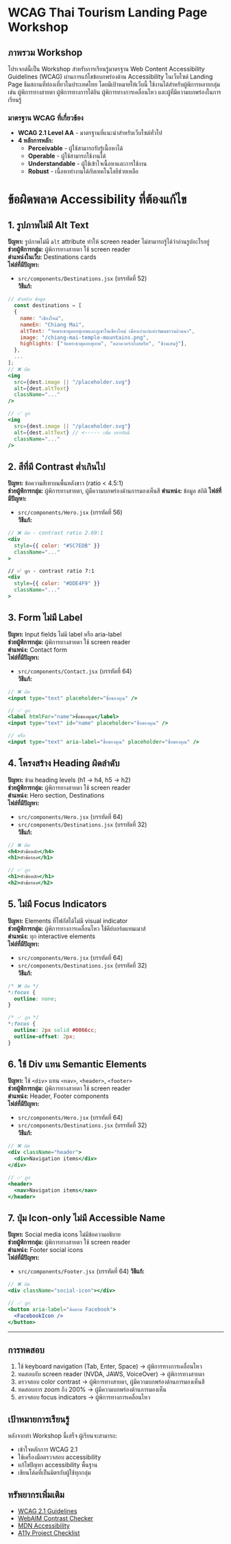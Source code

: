 # WCAG Thai Tourism Landing Page Workshop

## ภาพรวม Workshop

โปรเจกต์นี้เป็น Workshop สำหรับการเรียนรู้มาตรฐาน Web Content Accessibility Guidelines (WCAG) ผ่านการแก้ไขข้อบกพร่องด้าน Accessibility ในเว็บไซต์ Landing Page ธีมสถานที่ท่องเที่ยวในประเทศไทย โดยมีเป้าหมายให้เว็บนี้ ใช้งานได้สำหรับผู้พิการหลายกลุ่ม เช่น ผู้พิการทางสายตา ผู้พิการทางการได้ยิน ผู้พิการทางการเคลื่อนไหว และผู้ที่มีความบกพร่องในการเรียนรู้

### มาตรฐาน WCAG ที่เกี่ยวข้อง

- **WCAG 2.1 Level AA** - มาตรฐานที่แนะนำสำหรับเว็บไซต์ทั่วไป
- **4 หลักการหลัก:**
  - **Perceivable** - ผู้ใช้สามารถรับรู้เนื้อหาได้
  - **Operable** - ผู้ใช้สามารถใช้งานได้
  - **Understandable** - ผู้ใช้เข้าใจเนื้อหาและการใช้งาน
  - **Robust** - เนื้อหาทำงานได้กับเทคโนโลยีช่วยเหลือ

# ข้อผิดพลาด Accessibility ที่ต้องแก้ไข

## 1. รูปภาพไม่มี Alt Text

**ปัญหา:** รูปภาพไม่มี `alt` attribute ทำให้ screen reader ไม่สามารถรู้ได้ว่าอ่านรูปอะไรอยู่   
**ช่วยผู้พิการกลุ่ม:** ผู้พิการทางสายตา ใช้ screen reader  
**ตำแหน่งในเว็บ:** Destinations cards  
**ไฟล์ที่มีปัญหา:**

- `src/components/Destinations.jsx` (บรรทัดที่ 52)  
  **วิธีแก้:**

```jsx
// ตัวอย่าง ข้อมูล
  const destinations = [
  {
    name: "เชียงใหม่",
    nameEn: "Chiang Mai",
    altText: "วัดพระธาตุดอยสุเทพและภูเขาในเชียงใหม่ เมืองเก่าแก่แห่งวัฒนธรรมล้านนา", 
    image: "/chiang-mai-temple-mountains.png",
    highlights: ["วัดพระธาตุดอยสุเทพ", "ตลาดวอร์กกิ้งสตรีท", "ช้างแสนรู้"],
  },
  ...
];
// ❌ ผิด
<img
  src={dest.image || "/placeholder.svg"}
  alt={dest.altText}
  className="..."
/>

// ✅ ถูก
<img
  src={dest.image || "/placeholder.svg"}
  alt={dest.altText} // <----- เพิ่ม บรรทัดนี้
  className="..."
/>
```

## 2. สีที่มี Contrast ต่ำเกินไป

**ปัญหา:** ข้อความสีเทาบนพื้นหลังขาว (ratio < 4.5:1)  
**ช่วยผู้พิการกลุ่ม:** ผู้พิการทางสายตา, ผู้มีความบกพร่องด้านการมองเห็นสี
**ตำแหน่ง:** ข้อมูล สถิติ
**ไฟล์ที่มีปัญหา:**

- `src/components/Hero.jsx` (บรรทัดที่ 56)  
  **วิธีแก้:**

```jsx
// ❌ ผิด - contrast ratio 2.69:1
<div
  style={{ color: "#5C7EDB" }}
  className="..."
>

// ✅ ถูก - contrast ratio 7:1
<div
  style={{ color: "#DDE4F9" }}
  className="..."
>

```

## 3. Form ไม่มี Label

**ปัญหา:** Input fields ไม่มี label หรือ aria-label  
**ช่วยผู้พิการกลุ่ม:** ผู้พิการทางสายตา ใช้ screen reader  
**ตำแหน่ง:** Contact form  
**ไฟล์ที่มีปัญหา:**

- `src/components/Contact.jsx` (บรรทัดที่ 64)  
  **วิธีแก้:**

```jsx
// ❌ ผิด
<input type="text" placeholder="ชื่อของคุณ" />

// ✅ ถูก
<label htmlFor="name">ชื่อของคุณ</label>
<input type="text" id="name" placeholder="ชื่อของคุณ" />

// หรือ
<input type="text" aria-label="ชื่อของคุณ" placeholder="ชื่อของคุณ" />
```

## 4. โครงสร้าง Heading ผิดลำดับ

**ปัญหา:** ข้าม heading levels (h1 → h4, h5 → h2)  
**ช่วยผู้พิการกลุ่ม:** ผู้พิการทางสายตา ใช้ screen reader  
**ตำแหน่ง:** Hero section, Destinations  
**ไฟล์ที่มีปัญหา:**

- `src/components/Hero.jsx` (บรรทัดที่ 64)
- `src/components/Destinations.jsx` (บรรทัดที่ 32)  
  **วิธีแก้:**

```jsx
// ❌ ผิด
<h4>หัวข้อหลัก</h4>
<h1>หัวข้อรอง</h1>

// ✅ ถูก
<h1>หัวข้อหลัก</h1>
<h2>หัวข้อรอง</h2>
```

## 5. ไม่มี Focus Indicators

**ปัญหา:** Elements ที่โฟกัสได้ไม่มี visual indicator  
**ช่วยผู้พิการกลุ่ม:** ผู้พิการทางการเคลื่อนไหว ใช้คีย์บอร์ดแทนเมาส์  
**ตำแหน่ง:** ทุก interactive elements  
**ไฟล์ที่มีปัญหา:**

- `src/components/Hero.jsx` (บรรทัดที่ 64)
- `src/components/Destinations.jsx` (บรรทัดที่ 32)  
  **วิธีแก้:**

```css
/* ❌ ผิด */
*:focus {
  outline: none;
}

/* ✅ ถูก */
*:focus {
  outline: 2px solid #0066cc;
  outline-offset: 2px;
}
```

## 6. ใช้ Div แทน Semantic Elements

**ปัญหา:** ใช้ `<div>` แทน `<nav>`, `<header>`, `<footer>`  
**ช่วยผู้พิการกลุ่ม:** ผู้พิการทางสายตา ใช้ screen reader  
**ตำแหน่ง:** Header, Footer components  
**ไฟล์ที่มีปัญหา:**

- `src/components/Hero.jsx` (บรรทัดที่ 64)
- `src/components/Destinations.jsx` (บรรทัดที่ 32)  
  **วิธีแก้:**

```jsx
// ❌ ผิด
<div className="header">
  <div>Navigation items</div>
</div>

// ✅ ถูก
<header>
  <nav>Navigation items</nav>
</header>
```

## 7. ปุ่ม Icon-only ไม่มี Accessible Name

**ปัญหา:** Social media icons ไม่มีข้อความอธิบาย  
**ช่วยผู้พิการกลุ่ม:** ผู้พิการทางสายตา ใช้ screen reader  
**ตำแหน่ง:** Footer social icons  
**ไฟล์ที่มีปัญหา:**

- `src/components/Footer.jsx` (บรรทัดที่ 64)
  **วิธีแก้:**

```jsx
// ❌ ผิด
<div className="social-icon"></div>

// ✅ ถูก
<button aria-label="ติดตาม Facebook">
  <FacebookIcon />
</button>
```

---

## การทดสอบ

1. ใช้ keyboard navigation (Tab, Enter, Space) → ผู้พิการทางการเคลื่อนไหว
2. ทดสอบกับ screen reader (NVDA, JAWS, VoiceOver) → ผู้พิการทางสายตา
3. ตรวจสอบ color contrast → ผู้พิการทางสายตา, ผู้มีความบกพร่องด้านการมองเห็นสี
4. ทดสอบการ zoom ถึง 200% → ผู้มีความบกพร่องด้านการมองเห็น
5. ตรวจสอบ focus indicators → ผู้พิการทางการเคลื่อนไหว

## เป้าหมายการเรียนรู้

หลังจากทำ Workshop นี้เสร็จ ผู้เรียนจะสามารถ:

- เข้าใจหลักการ WCAG 2.1
- ใช้เครื่องมือตรวจสอบ accessibility
- แก้ไขปัญหา accessibility พื้นฐาน
- เขียนโค้ดที่เป็นมิตรกับผู้ใช้ทุกกลุ่ม

## ทรัพยากรเพิ่มเติม

- [WCAG 2.1 Guidelines](https://www.w3.org/WAI/WCAG21/quickref/)
- [WebAIM Contrast Checker](https://webaim.org/resources/contrastchecker/)
- [MDN Accessibility](https://developer.mozilla.org/en-US/docs/Web/Accessibility)
- [A11y Project Checklist](https://www.a11yproject.com/checklist/)
